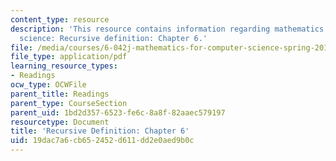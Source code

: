 ```yaml
---
content_type: resource
description: 'This resource contains information regarding mathematics for computer
  science: Recursive definition: Chapter 6.'
file: /media/courses/6-042j-mathematics-for-computer-science-spring-2015/19dac7a6cb652452d611dd2e0aed9b0c_MIT6_042JS15_Session10.pdf
file_type: application/pdf
learning_resource_types:
- Readings
ocw_type: OCWFile
parent_title: Readings
parent_type: CourseSection
parent_uid: 1bd2d357-6523-fe6c-8a8f-82aaec579197
resourcetype: Document
title: 'Recursive Definition: Chapter 6'
uid: 19dac7a6-cb65-2452-d611-dd2e0aed9b0c
---
```

